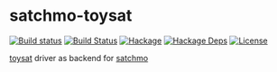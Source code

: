 satchmo-toysat
==============

[![Build status](https://github.com/msakai/satchmo-toysat/actions/workflows/build.yaml/badge.svg)](https://github.com/msakai/satchmo-toysat/actions/workflows/build.yaml)
[![Build Status](https://secure.travis-ci.org/msakai/satchmo-toysat.png?branch=master)](http://travis-ci.org/msakai/satchmo-toysat)
[![Hackage](https://img.shields.io/hackage/v/satchmo-toysat.svg)](https://hackage.haskell.org/package/satchmo-toysat)
[![Hackage Deps](https://img.shields.io/hackage-deps/v/satchmo-toysat.svg)](https://packdeps.haskellers.com/feed?needle=satchmo-toysat)
[![License](https://img.shields.io/badge/License-BSD%203--Clause-blue.svg)](https://opensource.org/licenses/BSD-3-Clause)

[toysat](https://hackage.haskell.org/package/toysolver) driver as backend for [satchmo](https://hackage.haskell.org/package/satchmo)
